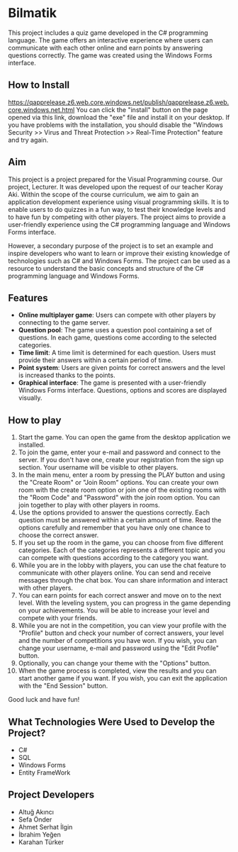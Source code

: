 # Bilmatik

This project includes a quiz game developed in the C# programming language. The game offers an interactive experience where users can communicate with each other online and earn points by answering questions correctly. The game was created using the Windows Forms interface.

## How to Install

https://qapprelease.z6.web.core.windows.net/publish/qapprelease.z6.web.core.windows.net.html
You can click the "install" button on the page opened via this link, download the "exe" file and install it on your desktop. If you have problems with the installation, you should disable the "Windows Security >> Virus and Threat Protection >> Real-Time Protection" feature and try again.



## Aim

This project is a project prepared for the Visual Programming course. Our project, Lecturer. It was developed upon the request of our teacher Koray Aki. Within the scope of the course curriculum, we aim to gain an application development experience using visual programming skills. It is to enable users to do quizzes in a fun way, to test their knowledge levels and to have fun by competing with other players. The project aims to provide a user-friendly experience using the C# programming language and Windows Forms interface.

However, a secondary purpose of the project is to set an example and inspire developers who want to learn or improve their existing knowledge of technologies such as C# and Windows Forms. The project can be used as a resource to understand the basic concepts and structure of the C# programming language and Windows Forms.



## Features

- **Online multiplayer game**: Users can compete with other players by connecting to the game server.
- **Question pool**: The game uses a question pool containing a set of questions. In each game, questions come according to the selected categories.
- **Time limit**: A time limit is determined for each question. Users must provide their answers within a certain period of time.
- **Point system**: Users are given points for correct answers and the level is increased thanks to the points.
- **Graphical interface**: The game is presented with a user-friendly Windows Forms interface. Questions, options and scores are displayed visually.


## How to play

1. Start the game. You can open the game from the desktop application we installed.
2. To join the game, enter your e-mail and password and connect to the server. If you don't have one, create your registration from the sign up section. Your username will be visible to other players.
3. In the main menu, enter a room by pressing the PLAY button and using the "Create Room" or "Join Room" options. You can create your own room with the create room option or join one of the existing rooms with the "Room Code" and "Password" with the join room option. You can join together to play with other players in rooms.
4. Use the options provided to answer the questions correctly. Each question must be answered within a certain amount of time. Read the options carefully and remember that you have only one chance to choose the correct answer.
5. If you set up the room in the game, you can choose from five different categories. Each of the categories represents a different topic and you can compete with questions according to the category you want.
6. While you are in the lobby with players, you can use the chat feature to communicate with other players online. You can send and receive messages through the chat box. You can share information and interact with other players.
7. You can earn points for each correct answer and move on to the next level. With the leveling system, you can progress in the game depending on your achievements. You will be able to increase your level and compete with your friends.
8. While you are not in the competition, you can view your profile with the "Profile" button and check your number of correct answers, your level and the number of competitions you have won. If you wish, you can change your username, e-mail and password using the "Edit Profile" button.
9. Optionally, you can change your theme with the "Options" button.
11. When the game process is completed, view the results and you can start another game if you want. If you wish, you can exit the application with the "End Session" button.

Good luck and have fun!


## What Technologies Were Used to Develop the Project?

* C#
* SQL
* Windows Forms
* Entity FrameWork


## Project Developers

- Altuğ Akıncı
- Sefa Önder
- Ahmet Serhat İlgin
- İbrahim Yeğen
- Karahan Türker
